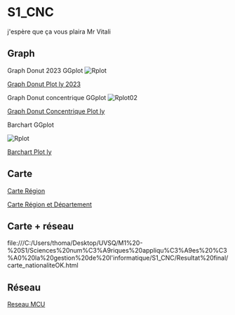 # S1_CNC
j'espère que ça vous plaira Mr Vitali
## Graph

Graph Donut 2023 GGplot
![Rplot](https://github.com/user-attachments/assets/1d64e691-1453-4ce4-9edb-5aca08563582)

[Graph Donut Plot ly 2023](https://ThomasBantchik.github.io/S1_CNC/donut_plotly2023.html)

Graph Donut concentrique GGplot
![Rplot02](https://github.com/user-attachments/assets/baff37d5-2882-4387-8b56-3ad23072f55c)

[Graph Donut Concentrique Plot ly](https://ThomasBantchik.github.io/S1_CNC/donut_plotlyconcentrique2023.html)

Barchart GGplot

![Rplot](https://github.com/user-attachments/assets/ff1e3938-e715-4c5c-83f3-11c0d5f644a3)

[Barchart Plot ly](https://ThomasBantchik.github.io/S1_CNC/barchart_plotly.html)

## Carte

[Carte Région](https://github.com/ThomasBantchik/S1_CNC/main/code_region.html)

[Carte Région et Département](https://ThomasBantchik.github.io/S1_CNC/code_region_departement.html)

## Carte + réseau

file:///C:/Users/thoma/Desktop/UVSQ/M1%20-%20S1/Sciences%20num%C3%A9riques%20appliqu%C3%A9es%20%C3%A0%20la%20gestion%20de%20l'informatique/S1_CNC/Resultat%20final/carte_nationaliteOK.html

## Réseau

[Reseau MCU](https://ThomasBantchik.github.io/S1_CNC/reseau_MCU.html)


